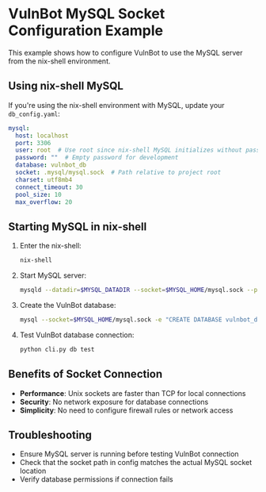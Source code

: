 # VulnBot MySQL Socket Configuration Example

This example shows how to configure VulnBot to use the MySQL server from the nix-shell environment.

## Using nix-shell MySQL

If you're using the nix-shell environment with MySQL, update your `db_config.yaml`:

```yaml
mysql:
  host: localhost
  port: 3306
  user: root  # Use root since nix-shell MySQL initializes without password
  password: ""  # Empty password for development
  database: vulnbot_db
  socket: .mysql/mysql.sock  # Path relative to project root
  charset: utf8mb4
  connect_timeout: 30
  pool_size: 10
  max_overflow: 20
```

## Starting MySQL in nix-shell

1. Enter the nix-shell:
   ```bash
   nix-shell
   ```

2. Start MySQL server:
   ```bash
   mysqld --datadir=$MYSQL_DATADIR --socket=$MYSQL_HOME/mysql.sock --pid-file=$MYSQL_HOME/mysql.pid &
   ```

3. Create the VulnBot database:
   ```bash
   mysql --socket=$MYSQL_HOME/mysql.sock -e "CREATE DATABASE vulnbot_db;"
   ```

4. Test VulnBot database connection:
   ```bash
   python cli.py db test
   ```

## Benefits of Socket Connection

- **Performance**: Unix sockets are faster than TCP for local connections
- **Security**: No network exposure for database connections
- **Simplicity**: No need to configure firewall rules or network access

## Troubleshooting

- Ensure MySQL server is running before testing VulnBot connection
- Check that the socket path in config matches the actual MySQL socket location
- Verify database permissions if connection fails
